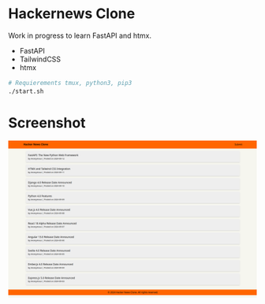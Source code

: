 # Hackernews Clone

Work in progress to learn FastAPI and htmx.

- FastAPI
- TailwindCSS
- htmx

```bash
# Requierements tmux, python3, pip3
./start.sh
```

# Screenshot
![Screenshot](screenshot.png)

